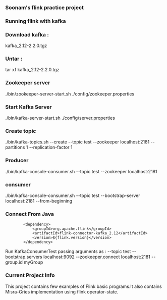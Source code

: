 ### Soonam's flink practice project

### Running flink with kafka

### Download kafka :
kafka_2.12-2.2.0.tgz

### Untar :
tar xf kafka_2.12-2.2.0.tgz

### Zookeeper server
./bin/zookeeper-server-start.sh ./config/zookeeper.properties

### Start Kafka Server
./bin/kafka-server-start.sh ./config/server.properties


### Create topic
./bin/kafka-topics.sh --create --topic test --zookeeper localhost:2181 --partitions 1 --replication-factor 1

### Producer
./bin/kafka-console-consumer.sh --topic test --zookeeper localhost:2181

### consumer
./bin/kafka-console-consumer.sh --topic test --bootstrap-server localhost:2181 --from-beginning


### Connect From Java
```
        <dependency>
            <groupId>org.apache.flink</groupId>
            <artifactId>flink-connector-kafka_2.12</artifactId>
            <version>${flink.version}</version>
        </dependency>

```

Run KafkaConsumerTest passing arguments as :
--topic test --bootstrap.servers localhost:9092 --zookeeper.connect localhost:2181 --group.id myGroup

### Current Project Info
This project contains few examples of Flink basic programs.It also contains Misra-Gries implementation 
using flink operator-state.

